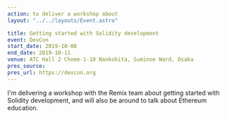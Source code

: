 ```yaml
---
action: to deliver a workshop about
layout: "../../layouts/Event.astro"

title: Getting started with Solidity development
event: DevCon
start_date: 2019-10-08
end_date: 2019-10-11
venue: ATC Hall 2 Chome-1-10 Nankokita, Suminoe Ward, Osaka
pres_source:
pres_url: https://devcon.org
---
```


I'm delivering a workshop with the Remix team about getting started with Solidity development, and will also be around to talk about Ethereum education.
